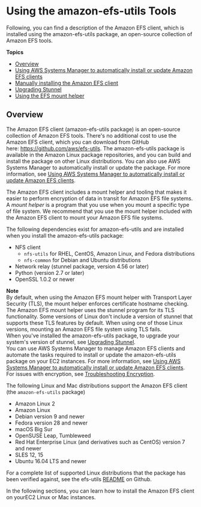 # Using the amazon\-efs\-utils Tools<a name="using-amazon-efs-utils"></a>

Following, you can find a description of the Amazon EFS client, which is installed using the amazon\-efs\-utils package, an open\-source collection of Amazon EFS tools\.

**Topics**
+ [Overview](#overview-amazon-efs-utils)
+ [Using AWS Systems Manager to automatically install or update Amazon EFS clients](manage-efs-utils-with-aws-sys-manager.md)
+ [Manually installing the Amazon EFS client](installing-amazon-efs-utils.md)
+ [Upgrading Stunnel](upgrading-stunnel.md)
+ [Using the EFS mount helper](efs-mount-helper.md)

## Overview<a name="overview-amazon-efs-utils"></a>

The Amazon EFS client \(amazon\-efs\-utils package\) is an open\-source collection of Amazon EFS tools\. There's no additional cost to use the Amazon EFS client, which you can download from GitHub here: [https://github\.com/aws/efs\-utils](https://github.com/aws/efs-utils)\. The amazon\-efs\-utils package is available in the Amazon Linux package repositories, and you can build and install the package on other Linux distributions\. You can also use AWS Systems Manager to automatically install or update the package\. For more information, see [Using AWS Systems Manager to automatically install or update Amazon EFS clients](manage-efs-utils-with-aws-sys-manager.md)\.

The Amazon EFS client includes a mount helper and tooling that makes it easier to perform encryption of data in transit for Amazon EFS file systems\. A *mount helper* is a program that you use when you mount a specific type of file system\. We recommend that you use the mount helper included with the Amazon EFS client to mount your Amazon EFS file systems\.

The following dependencies exist for amazon\-efs\-utils and are installed when you install the amazon\-efs\-utils package:
+ NFS client
  + `nfs-utils` for RHEL, CentOS, Amazon Linux, and Fedora distributions
  + `nfs-common` for Debian and Ubuntu distributions
+ Network relay \(stunnel package, version 4\.56 or later\)
+ Python \(version 2\.7 or later\)
+ OpenSSL 1\.0\.2 or newer

**Note**  
By default, when using the Amazon EFS mount helper with Transport Layer Security \(TLS\), the mount helper enforces certificate hostname checking\. The Amazon EFS mount helper uses the stunnel program for its TLS functionality\. Some versions of Linux don't include a version of stunnel that supports these TLS features by default\. When using one of those Linux versions, mounting an Amazon EFS file system using TLS fails\.  
When you've installed the amazon\-efs\-utils package, to upgrade your system's version of stunnel, see [Upgrading Stunnel](upgrading-stunnel.md)\.  
You can use AWS Systems Manager to manage Amazon EFS clients and automate the tasks required to install or update the amazon\-efs\-utils package on your EC2 instances\. For more information, see [Using AWS Systems Manager to automatically install or update Amazon EFS clients](manage-efs-utils-with-aws-sys-manager.md)\.  
For issues with encryption, see [Troubleshooting Encryption](troubleshooting-efs-encryption.md)\.

The following Linux and Mac distributions support the Amazon EFS client \(the `amazon-efs-utils` package\)
+ Amazon Linux 2
+ Amazon Linux
+ Debian version 9 and newer
+ Fedora version 28 and newer
+ macOS Big Sur
+ OpenSUSE Leap, Tumbleweed
+ Red Hat Enterprise Linux \(and derivatives such as CentOS\) version 7 and newer
+ SLES 12, 15
+ Ubuntu 16\.04 LTS and newer

For a complete list of supported Linux distributions that the package has been verified against, see the efs\-utils [README](https://github.com/aws/efs-utils/blob/master/README.md) on Github\.

In the following sections, you can learn how to install the Amazon EFS client on yourEC2 Linux or Mac instances\.